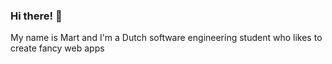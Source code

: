 ### Hi there! 🙂
My name is Mart and I'm a Dutch software engineering student who likes to create fancy web apps

<!-- **martrupert/martrupert** is a ✨ _special_ ✨ repository because its `README.md` (this file) appears on your GitHub profile. -->
